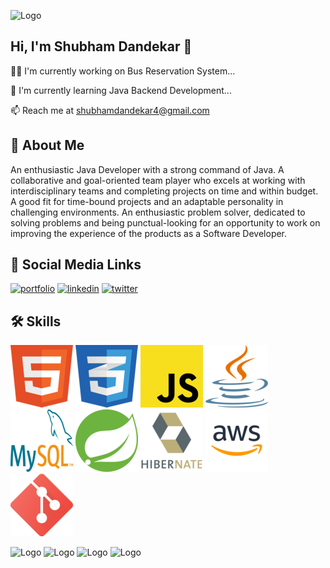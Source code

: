 ![Logo](https://www.careerguide.com/career/wp-content/uploads/2020/03/full-stack-development.gif)

## Hi, I'm Shubham Dandekar 👋

👩‍💻 I'm currently working on Bus Reservation System...

🧠 I'm currently learning Java Backend Development...

📫 Reach me at shubhamdandekar4@gmail.com

## 🚀 About Me

An enthusiastic Java Developer with a strong command of Java.
A collaborative and goal-oriented team player who excels at
working with interdisciplinary teams and completing projects
on time and within budget. A good fit for time-bound projects
and an adaptable personality in challenging environments. An
enthusiastic problem solver, dedicated to solving problems and
being punctual-looking for an opportunity to work on improving
the experience of the products as a Software Developer.

## 🔗 Social Media Links

[![portfolio](https://img.shields.io/badge/my_portfolio-000?style=for-the-badge&logo=ko-fi&logoColor=white)](https://katherineoelsner.com/)
[![linkedin](https://img.shields.io/badge/linkedin-0A66C2?style=for-the-badge&logo=linkedin&logoColor=white)](https://www.linkedin.com/)
[![twitter](https://img.shields.io/badge/twitter-1DA1F2?style=for-the-badge&logo=twitter&logoColor=white)](https://twitter.com/)

## 🛠 Skills

![HTML](./Logo/html-icon.png)
![CSS](./Logo/css-icon.png)
![JavaScript](./Logo/javascript-icon.png)
![Java](./Logo/java-icon.png)
![MySQL](./Logo/mysql-icon.png)
![SpringBoot](./Logo/spring-icon.png)
![HiberNate](./Logo/hibernate-icon.png)
![AWS](./Logo/aws-icon.png)
![Git](./Logo/git.png)

![Logo](https://github-readme-stats.vercel.app/api?username=Shubham-Dandekar&theme=default&hide_border=false&include_all_commits=false&count_private=false)
![Logo](https://github-readme-streak-stats.herokuapp.com/?user=Shubham-Dandekar&theme=default&hide_border=false)
![Logo](https://github-readme-stats.vercel.app/api/top-langs/?username=Shubham-Dandekar&card_width=500&theme=default&hide_border=false&include_all_commits=false&count_private=false&layout=compact)
![Logo](https://github-profile-trophy.vercel.app/?username=Shubham-Dandekar&theme=dracula&no-frame=false&no-bg=false&margin-w=4)
